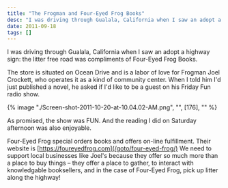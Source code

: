 ```yaml
---
title: "The Frogman and Four-Eyed Frog Books"
desc: "I was driving through Gualala, California when I saw an adopt a highway sign: the litter free road was compliments of Four-Eyed Frog Books."
date: 2011-09-18
tags: []
---
```


I was driving through Gualala, California when I saw an adopt a highway sign: the litter free road was compliments of
Four-Eyed Frog Books.

The store is situated on Ocean Drive and is a labor of love for Frogman Joel Crockett, who operates it as a kind of
community center. When I told him I'd just published a novel, he asked if I'd like to be a guest on his Friday Fun radio
show.

<div class="flex justify-center md:float-left md:pr-10">
  {% image "./Screen-shot-2011-10-20-at-10.04.02-AM.png", "", [176], "" %}
</div>

As promised, the show was FUN. And the reading I did on Saturday afternoon was also enjoyable.

Four-Eyed Frog special orders books and offers on-line fulfillment. Their website
is [https://foureyedfrog.com](/goto/four-eyed-frog/) We need to support local businesses like Joel's because they
offer so much more than a place to buy things – they offer a place to gather, to interact with knowledgable
booksellers, and in the case of Four-Eyed Frog, pick up litter along the highway!
